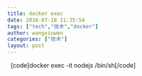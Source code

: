 ```yaml
---
title: docker exec
date: 2016-07-18 11:35:54
tags: ["tech","技术","docker"]
author: wangxiuwen
categories: ["技术"]
layout: post
---
```


 
[code]docker exec -it nodejs /bin/sh[/code]